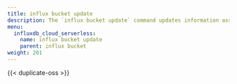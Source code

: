 ```yaml
---
title: influx bucket update
description: The `influx bucket update` command updates information associated with buckets in InfluxDB.
menu:
  influxdb_cloud_serverless:
    name: influx bucket update
    parent: influx bucket
weight: 201
---
```


{{< duplicate-oss >}}
